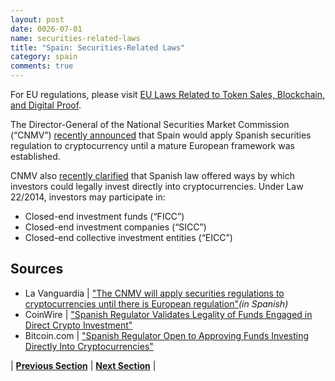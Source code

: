 ```yaml
---
layout: post
date: 0026-07-01
name: securities-related-laws
title: "Spain: Securities-Related Laws"
category: spain
comments: true
---
```


For EU regulations, please visit [EU Laws Related to Token Sales, Blockchain, and Digital Proof](https://neo-project.github.io/global-blockchain-compliance-hub//europe/europe-laws-token-sales.html).

The Director-General of the National Securities Market Commission (“CNMV”) [recently announced](http://www.lavanguardia.com/vida/20180510/443474927625/economiafinanzas--la-cnmv-aplicara-la-normativa-de-valores-a-las-criptomonedas-hasta-que-haya-regulacion-europea.html)  that Spain would apply Spanish securities regulation to cryptocurrency until a mature European framework was established.

CNMV also [recently clarified](https://news.bitcoin.com/spanish-regulator-approving-funds-investing-directly-cryptocurrencies/) that Spanish law offered ways by which investors could legally invest directly into cryptocurrencies. Under Law 22/2014, investors may participate in:
- Closed-end investment funds (“FICC”)
- Closed-end investment companies (“SICC”)
- Closed-end collective investment entities (“EICC”)


Sources 
--- 
- La Vanguardia | ["The CNMV will apply securities regulations to cryptocurrencies until there is European regulation"](http://www.lavanguardia.com/vida/20180510/443474927625/economiafinanzas--la-cnmv-aplicara-la-normativa-de-valores-a-las-criptomonedas-hasta-que-haya-regulacion-europea.html)*(in Spanish)*
- CoinWire | ["Spanish Regulator Validates Legality of Funds Engaged in Direct Crypto Investment"](https://www.coinwire.com/spanish-regulator-validates-legality-of-funds-engaged-in-direct-crypto-investment) 
- Bitcoin.com | ["Spanish Regulator Open to Approving Funds Investing Directly Into Cryptocurrencies"](https://news.bitcoin.com/spanish-regulator-approving-funds-investing-directly-cryptocurrencies/)


| **[Previous Section](https://neo-project.github.io/global-blockchain-compliance-hub//spain/spain-laws-token-sales.html)** | **[Next Section](https://neo-project.github.io/global-blockchain-compliance-hub//spain/spain-privacy-and-data-protection.html)** |

